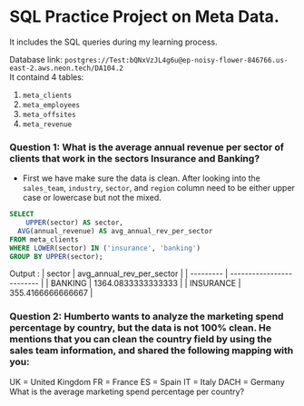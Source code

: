 # SQL Practice Project on Meta Data.
It includes the SQL queries during my learning process.

Database link: ```postgres://Test:bQNxVzJL4g6u@ep-noisy-flower-846766.us-east-2.aws.neon.tech/DA104.2``` \
It containd 4 tables:
1. ```meta_clients```
2. ```meta_employees```
3. ```meta_offsites```
4. ```meta_revenue```

### Question 1: What is the average annual revenue per sector of clients that work in the sectors Insurance and Banking?
- First we have make sure the data is clean. After looking into the ```sales_team```, ```industry```, ```sector```, and ```region``` column need to be either upper case or lowercase but not the mixed.
~~~~sql
SELECT
	UPPER(sector) AS sector,
  AVG(annual_revenue) AS avg_annual_rev_per_sector
FROM meta_clients
WHERE LOWER(sector) IN ('insurance', 'banking')
GROUP BY UPPER(sector);
~~~~

Output :
| sector    | avg_annual_rev_per_sector |
| --------- | ------------------------- |
| BANKING   | 1364.0833333333333        |
| INSURANCE | 355.4166666666667         |


### Question 2: Humberto wants to analyze the marketing spend percentage by country, but the data is not 100% clean. He mentions that you can clean the country field by using the sales team information, and shared the following mapping with you: 
UK = United Kingdom
FR = France
ES = Spain
IT = Italy
DACH = Germany
What is the average marketing spend percentage per country?
